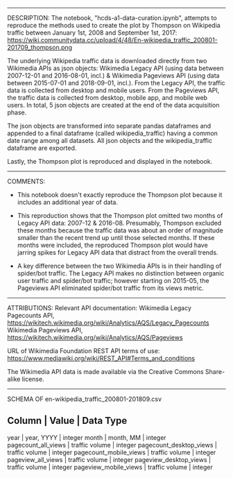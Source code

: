 ***************************
DESCRIPTION:
The notebook, "hcds-a1-data-curation.ipynb", attempts to reproduce the methods used to create the plot by Thompson on Wikipedia traffic between January 1st, 2008 and September 1st, 2017:
	https://wiki.communitydata.cc/upload/4/48/En-wikipedia_traffic_200801-201709_thompson.png

The underlying Wikipedia traffic data is downloaded directly from two Wikimedia APIs as json objects: Wikimedia Legacy API (using data between 2007-12-01 and 2016-08-01, incl.) & Wikimedia Pageviews API (using data between 2015-07-01 and 2018-09-01, incl.). From the Legacy API, the traffic data is collected from desktop and mobile users. From the Pageviews API, the traffic data is collected from desktop, mobile app, and mobile web users. In total, 5 json objects are created at the end of the data acquisition phase.

The json objects are transformed into separate pandas dataframes and appended to a final dataframe (called wikipedia_traffic) having a common date range among all datasets. All json objects and the wikipedia_traffic dataframe are exported.

Lastly, the Thompson plot is reproduced and displayed in the notebook.	

***************************
COMMENTS:
- This notebook doesn't exactly reproduce the Thompson plot because it includes an additional year of data. 

- This reproduction shows that the Thompson plot omitted two months of Legacy API data: 2007-12 & 2016-08. Presumably, Thompson excluded these months because the traffic data was about an order of magnitude smaller than the recent trend up until those selected months. If these months were included, the reproduced Thompson plot would have jarring spikes for Legacy API data that distract from the overall trends.

- A key difference between the two Wikimedia APIs is in their handling of spider/bot traffic. The Legacy API makes no distinction between organic user traffic and spider/bot traffic; however starting on 2015-05, the Pageviews API eliminated spider/bot traffic from its views metric.

***************************
ATTRIBUTIONS:
Relevant API documentation:
	Wikimedia Legacy Pagecounts API, https://wikitech.wikimedia.org/wiki/Analytics/AQS/Legacy_Pagecounts
	Wikimedia Pageviews API, https://wikitech.wikimedia.org/wiki/Analytics/AQS/Pageviews

URL of Wikimedia Foundation REST API terms of use:
	https://www.mediawiki.org/wiki/REST_API#Terms_and_conditions

The Wikimedia API data is made available via the Creative Commons Share-alike license.
	
***************************
SCHEMA OF en-wikipedia_traffic_200801-201809.csv

Column					|	Value			|	Data Type
-----------------------------------------------------------
year					|	year, YYYY		|	integer
month					|	month, MM		|	integer
pagecount_all_views		|	traffic volume	|	integer
pagecount_desktop_views	|	traffic volume	|	integer
pagecount_mobile_views	|	traffic volume	|	integer
pageview_all_views		|	traffic volume	|	integer
pageview_desktop_views	|	traffic volume	|	integer
pageview_mobile_views	|	traffic volume	|	integer